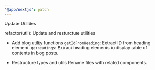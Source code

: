 ```yaml
---
"@app/nextjs": patch
---
```


Update Utilities

refactor(util): Update and resturcture utilities

* Add blog utility functions
`getIdFromHeading`: Extract ID from heading element.
`getHeadings`: Extract heading elements to display table of contents in blog posts.

* Restructure types and utils
Rename files with related components.
